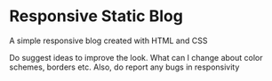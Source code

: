 # Responsive Static Blog
A simple responsive blog created with HTML and CSS

Do suggest ideas to improve the look. What can I change about color schemes, borders etc.
Also, do report any bugs in responsivity 
